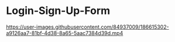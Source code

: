 # Login-Sign-Up-Form



https://user-images.githubusercontent.com/84937009/186615302-a9126aa7-81bf-4d38-8a65-5aac7384d39d.mp4

